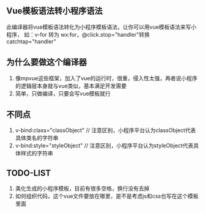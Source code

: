 ## Vue模板语法转小程序语法
此编译器将vue模板语法转化为小程序模板语法，让你可以用vue模板语法来写小程序，
如：v-for 转为 wx:for，@click.stop="handler"转换catchtap="handler"

## 为什么要做这个编译器
1. 像mpvue这些框架，加入了vue的运行时，很重，侵入性太强，再者说小程序的逻辑层本身就与vue类似，基本满足开发需要
2. 简单，只做编译，只要会写vue模板就行

## 不同点
1. v-bind:class="classObject"                // 注意区别，小程序平台认为classObject代表具体类名的字符串
2. v-bind:style="styleObject"                // 注意区别，小程序平台认为styleObject代表具体样式的字符串

## TODO-LIST
1. 美化生成的小程序模板，目前有很多空格，换行没有去掉
2. 如何组织代码，这个vue文件要放在哪里，是不是考虑js和css也写在这个模板里面